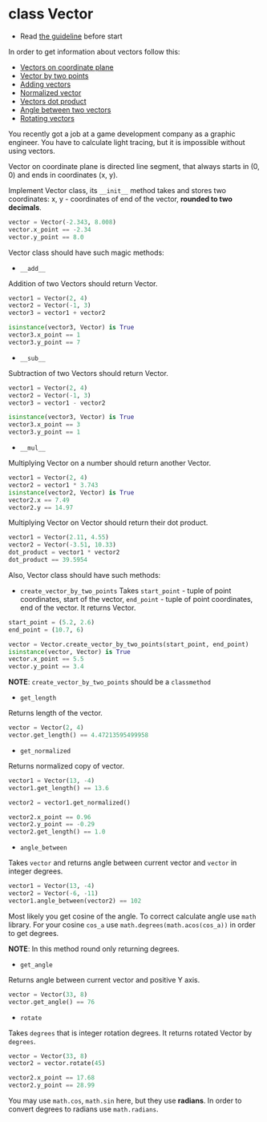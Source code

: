 # class Vector

- Read [the guideline](https://github.com/mate-academy/py-task-guideline/blob/main/README.md) before start

In order to get information about vectors follow this:
- [Vectors on coordinate plane](https://phys.libretexts.org/Bookshelves/University_Physics/Book%3A_University_Physics_(OpenStax)/Book%3A_University_Physics_I_-_Mechanics_Sound_Oscillations_and_Waves_(OpenStax)/02%3A_Vectors/2.04%3A__Coordinate_Systems_and_Components_of_a_Vector_(Part_1))
- [Vector by two points](https://www.varsitytutors.com/precalculus-help/find-a-direction-vector-when-given-two-points)
- [Adding vectors](https://www.dummies.com/article/academics-the-arts/science/physics/how-to-add-vectors-together-148601)
- [Normalized vector](https://mathworld.wolfram.com/NormalizedVector.html)
- [Vectors dot product](https://www.mathsisfun.com/algebra/vectors-dot-product.html)
- [Angle between two vectors](https://www.wikihow.com/Find-the-Angle-Between-Two-Vectors)
- [Rotating vectors](https://matthew-brett.github.io/teaching/rotation_2d.html)

You recently got a job at a game development company as a 
graphic engineer. You have to calculate light tracing, but
it is impossible without using vectors.

Vector on coordinate plane is directed line segment, that always
starts in (0, 0) and ends in coordinates (x, y).

Implement Vector class, its `__init__` method takes and stores two 
coordinates: x, y - coordinates of end of the vector, **rounded 
to two decimals**.

```python
vector = Vector(-2.343, 8.008)
vector.x_point == -2.34
vector.y_point == 8.0
```

Vector class should have such magic methods:
- `__add__`

Addition of two Vectors should return Vector.

```python
vector1 = Vector(2, 4)
vector2 = Vector(-1, 3)
vector3 = vector1 + vector2

isinstance(vector3, Vector) is True
vector3.x_point == 1
vector3.y_point == 7
```
- `__sub__`

Subtraction of two Vectors should return Vector.

```python
vector1 = Vector(2, 4)
vector2 = Vector(-1, 3)
vector3 = vector1 - vector2

isinstance(vector3, Vector) is True
vector3.x_point == 3
vector3.y_point == 1
```
- `__mul__`

Multiplying Vector on a number should return another Vector.
```python
vector1 = Vector(2, 4)
vector2 = vector1 * 3.743
isinstance(vector2, Vector) is True
vector2.x == 7.49
vector2.y == 14.97
```
Multiplying Vector on Vector should return their dot product.
```python
vector1 = Vector(2.11, 4.55)
vector2 = Vector(-3.51, 10.33)
dot_product = vector1 * vector2
dot_product == 39.5954
```

Also, Vector class should have such methods:
- `create_vector_by_two_points`
Takes `start_point` - tuple of point coordinates, start of the vector,
`end_point` - tuple of point coordinates, end of the vector. It returns
Vector.

```python
start_point = (5.2, 2.6)
end_point = (10.7, 6)

vector = Vector.create_vector_by_two_points(start_point, end_point)
isinstance(vector, Vector) is True
vector.x_point == 5.5
vector.y_point == 3.4
```
**NOTE**: `create_vector_by_two_points` should be a `classmethod`

- `get_length`

Returns length of the vector.
```python
vector = Vector(2, 4)
vector.get_length() == 4.47213595499958
```
- `get_normalized`

Returns normalized copy of vector.

```python
vector1 = Vector(13, -4)
vector1.get_length() == 13.6

vector2 = vector1.get_normalized()

vector2.x_point == 0.96
vector2.y_point == -0.29
vector2.get_length() == 1.0
```
- `angle_between`

Takes `vector` and returns angle between current vector and `vector`
in integer degrees.
```python
vector1 = Vector(13, -4)
vector2 = Vector(-6, -11)
vector1.angle_between(vector2) == 102
```
Most likely you get cosine of the angle. To correct calculate angle
use `math` library.
For your cosine `cos_a` use `math.degrees(math.acos(cos_a))` in order 
to get degrees.

**NOTE**: In this method round only returning degrees.
- `get_angle`

Returns angle between current vector and positive Y axis.
```python
vector = Vector(33, 8)
vector.get_angle() == 76
```
- `rotate`

Takes `degrees` that is integer rotation degrees.
It returns rotated Vector by `degrees`.

```python
vector = Vector(33, 8)
vector2 = vector.rotate(45)

vector2.x_point == 17.68
vector2.y_point == 28.99
```
You may use `math.cos`, `math.sin` here, but they use **radians**.
In order to convert degrees to radians use `math.radians`.
